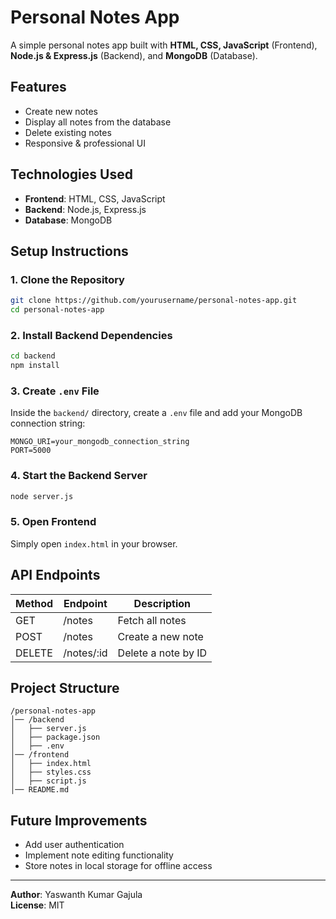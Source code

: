 # Personal Notes App

A simple personal notes app built with **HTML, CSS, JavaScript** (Frontend), **Node.js & Express.js** (Backend), and **MongoDB** (Database).

## Features
- Create new notes
- Display all notes from the database
- Delete existing notes
- Responsive & professional UI

## Technologies Used
- **Frontend**: HTML, CSS, JavaScript
- **Backend**: Node.js, Express.js
- **Database**: MongoDB

## Setup Instructions

### 1. Clone the Repository
```sh
git clone https://github.com/yourusername/personal-notes-app.git
cd personal-notes-app
```

### 2. Install Backend Dependencies
```sh
cd backend
npm install
```

### 3. Create `.env` File
Inside the `backend/` directory, create a `.env` file and add your MongoDB connection string:
```
MONGO_URI=your_mongodb_connection_string
PORT=5000
```

### 4. Start the Backend Server
```sh
node server.js
```

### 5. Open Frontend
Simply open `index.html` in your browser.

## API Endpoints
| Method | Endpoint    | Description          |
|--------|------------|----------------------|
| GET    | /notes     | Fetch all notes      |
| POST   | /notes     | Create a new note    |
| DELETE | /notes/:id | Delete a note by ID  |

## Project Structure
```
/personal-notes-app
│── /backend
│   ├── server.js
│   ├── package.json
│   ├── .env
│── /frontend
│   ├── index.html
│   ├── styles.css
│   ├── script.js
│── README.md
```

## Future Improvements
- Add user authentication
- Implement note editing functionality
- Store notes in local storage for offline access

---
**Author**: Yaswanth Kumar Gajula  
**License**: MIT

